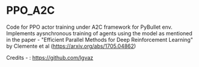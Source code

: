 # PPO_A2C

Code for PPO actor training under A2C framework for PyBullet env.
Implements aysnchronous training of agents using the model as mentioned in the paper - 
"Efficient Parallel Methods for Deep Reinforcement Learning" by Clemente et al (https://arxiv.org/abs/1705.04862)

Credits - : https://github.com/lgvaz
